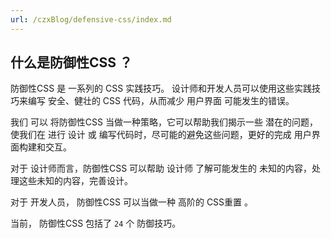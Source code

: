 ```yaml
---
url: /czxBlog/defensive-css/index.md
---
```

## 什么是防御性CSS ？

防御性CSS 是 一系列的 CSS 实践技巧。
设计师和开发人员可以使用这些实践技巧来编写 安全、健壮的 CSS 代码，从而减少 用户界面 可能发生的错误。

我们 可以 将防御性CSS 当做一种策略，它可以帮助我们揭示一些 潜在的问题，
使我们在 进行 设计 或 编写代码时，尽可能的避免这些问题，更好的完成 用户界面构建和交互。

对于 设计师而言，防御性CSS 可以帮助 设计师 了解可能发生的 未知的内容，处理这些未知的内容，完善设计。

对于 开发人员， 防御性CSS 可以当做一种 高阶的 CSS重置 。

当前， 防御性CSS 包括了 `24` 个 防御技巧。
